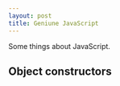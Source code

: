 ```yaml
---
layout: post
title: Geniune JavaScript
---
```


Some things about JavaScript.


## Object constructors

<script src="//jsfiddle.net/lthr/qz6dq6t2/embed/js,result/"></script>
